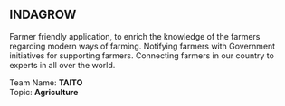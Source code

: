 ## **INDAGROW**

Farmer friendly application, to enrich the knowledge of the farmers regarding modern ways of farming. Notifying farmers with Government initiatives for supporting farmers. Connecting farmers in our country to experts in all over the world.<br>

Team Name: **TAITO**<br>
Topic: **Agriculture**<br>